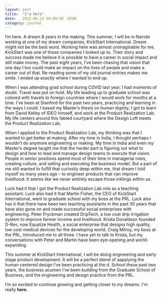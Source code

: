 ```yaml
---
layout: post
title:  "I'm Here"
date:   2022-06-23 00:09:50 -0700
category: journal
---
```


I’m here. A dream 8 years in the making. This summer, I will be in Nairobi working at one of my dream companies, KickStart International. Dream might not be the best word. Working here was almost unimaginable for me. KickStart was one of those companies I looked up to. Their story and success made me believe it is possible to have a career in social impact and still make money.
The past eight years, I’ve been chasing that vision that one day I too could make an impact on the lives of people and make a career out of that. Re-reading some of my old journal entries makes me smile. I ended up exactly where I wanted to end up.

When I was attending grad school during COVID last year, I had moments of doubt. Travel was put on hold. My life leading up to graduate school was colored with travels to foreign countries where I would work for months at a time. I’ve been at Stanford for the past two years, practicing and learning in the ways I could. I based my Master’s thesis on human dignity, I got to learn from David Kelley of IDEO himself, and work at the Product Realization Lab. My life centers around this fabled courtyard where the Design Loft meets the Product Realization Lab.

When I applied to the Product Realization Lab, my thinking was that I wanted to get better at making. After my time in India, I thought perhaps I wouldn’t do anymore engineering or making. My time in India and even my Master’s degree taught me that the harder part is figuring out what to design and how to lead and manage design teams to execute that vision. People in senior positions spend most of their time in managerial roles, creating culture, and selling and executing the business model.  But a part of me still wanted to fulfill that curiosity deep within me, that dream I told myself so many years ago – to engineer products that can improve livelihood. It seems like we never entirely escape those inklings within us.

Luck had it that I got the Product Realization Lab role as a teaching assistant. Luck also had it that Martin Fisher, the CEO of KickStart International, went to graduate school with my boss at the PRL. Luck also has it that there have been two teaching assistants in the past 30 years that have also gone on and made successful social enterprises with engineering. Peter Fryckman created DripTech, a low cost drip irrigation system to improve farmer income and livelihood. Krista Donaldson founded D-Rev, now Equalize Health, a social enterprise that designs high quality, low cost medical devices for the developing world. Craig Milroy, my boss at the PRL, introduced me to all three. I have yet to talk to Krista, but my conversations with Peter and Martin have been eye-opening and world-expanding.

This summer at KickStart International, I will be doing engineering and early stage product development. It will be a perfect blend of aapplying the human centered design I’ve been practicing at the d. School these past two years, the business acumen I’ve been building from the Graduate School of Business, and the engineering and design practice from the PRL.

I’m so excited to continue growing and getting closer to my dreams. I'm really **here**.
